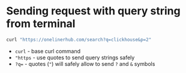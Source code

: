 # Sending request with query string from terminal

```bash
curl "https://onelinerhub.com/search?q=clickhouse&p=2"
```

- `curl` - base curl command
- `"https` - use quotes to send query strings safely
- `?q=` - quotes (`"`) will safely allow to send `?` and `&` symbols


